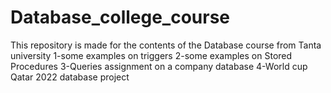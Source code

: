 # Database_college_course
This repository is made for the contents of the Database course from Tanta university
1-some examples on triggers
2-some examples on Stored Procedures
3-Queries assignment on a company database
4-World cup Qatar 2022 database project
